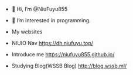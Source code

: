 - 👋 Hi, I’m @NiuFuyu855
- 👀 I’m interested in programming.

- My websites
- NIUIO Nav https://dh.niufuyu.top/
- Introduce me https://niufuyu855.github.io/
- Studying Blog(WSSB Blog) http://blog.wssb.ml/

<!---
NiuFuyu855/NiuFuyu855 is a ✨ special ✨ repository because its `README.md` (this file) appears on your GitHub profile.
You can click the Preview link to take a look at your changes.
--->
